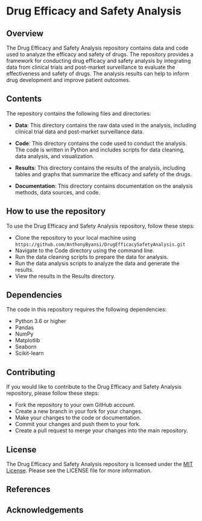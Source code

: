 # Drug Efficacy and Safety Analysis
## Overview

The Drug Efficacy and Safety Analysis repository contains data and code used to analyze the efficacy and safety of drugs. The repository provides a framework for conducting drug efficacy and safety analysis by integrating data from clinical trials and post-market surveillance to evaluate the effectiveness and safety of drugs. The analysis results can help to inform drug development and improve patient outcomes.

## Contents

The repository contains the following files and directories:
* **Data**: This directory contains the raw data used in the analysis, including clinical trial data and post-market surveillance data.

* **Code**: This directory contains the code used to conduct the analysis. The code is written in Python and includes scripts for data cleaning, data analysis, and visualization.

* **Results**: This directory contains the results of the analysis, including tables and graphs that summarize the efficacy and safety of the drugs.
* **Documentation**: This directory contains documentation on the analysis methods, data sources, and code.

## How to use the repository

To use the Drug Efficacy and Safety Analysis repository, follow these steps:
* Clone the repository to your local machine using `https://github.com/AnthonyByansi/DrugEfficacySafetyAnalysis.git`
* Navigate to the Code directory using the command line.
* Run the data cleaning scripts to prepare the data for analysis.
* Run the data analysis scripts to analyze the data and generate the results.
* View the results in the Results directory.

## Dependencies

The code in this repository requires the following dependencies:
* Python 3.6 or higher
* Pandas
* NumPy
* Matplotlib
* Seaborn
* Scikit-learn

## Contributing

If you would like to contribute to the Drug Efficacy and Safety Analysis repository, please follow these steps:
* Fork the repository to your own GitHub account.
* Create a new branch in your fork for your changes.
* Make your changes to the code or documentation.
* Commit your changes and push them to your fork.
* Create a pull request to merge your changes into the main repository.

## License

The Drug Efficacy and Safety Analysis repository is licensed under the [MIT License](https://github.com/AnthonyByansi/DrugEfficacySafetyAnalysis/blob/main/LICENSE). Please see the LICENSE file for more information.

## References
## Acknowledgements
